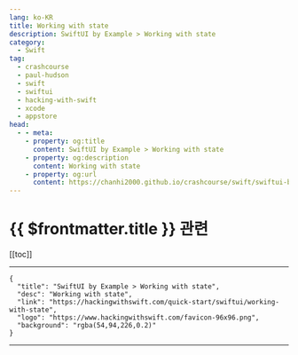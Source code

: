 ```yaml
---
lang: ko-KR
title: Working with state
description: SwiftUI by Example > Working with state
category:
  - Swift
tag: 
  - crashcourse
  - paul-hudson
  - swift
  - swiftui
  - hacking-with-swift
  - xcode
  - appstore
head:
  - - meta:
    - property: og:title
      content: SwiftUI by Example > Working with state
    - property: og:description
      content: Working with state
    - property: og:url
      content: https://chanhi2000.github.io/crashcourse/swift/swiftui-by-example/06-user-interface-controls/working-with-state.html
---
```


# {{ $frontmatter.title }} 관련

[[toc]]

---

```component VPCard
{
  "title": "SwiftUI by Example > Working with state",
  "desc": "Working with state",
  "link": "https://hackingwithswift.com/quick-start/swiftui/working-with-state",
  "logo": "https://www.hackingwithswift.com/favicon-96x96.png",
  "background": "rgba(54,94,226,0.2)"
}
```

---

<TagLinks />